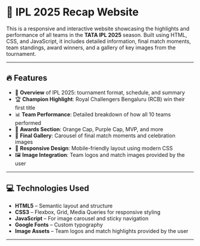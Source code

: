 # 🏏 IPL 2025 Recap Website

This is a responsive and interactive website showcasing the highlights and performance of all teams in the **TATA IPL 2025** season. Built using HTML, CSS, and JavaScript, it includes detailed information, final match moments, team standings, award winners, and a gallery of key images from the tournament.

---

## 🔥 Features

- 📅 **Overview** of IPL 2025: tournament format, schedule, and summary
- 🏆 **Champion Highlight**: Royal Challengers Bengaluru (RCB) win their first title
- 📊 **Team Performance**: Detailed breakdown of how all 10 teams performed
- 🥇 **Awards Section**: Orange Cap, Purple Cap, MVP, and more
- 📸 **Final Gallery**: Carousel of final match moments and celebration images
- 📱 **Responsive Design**: Mobile-friendly layout using modern CSS
- 🖼️ **Image Integration**: Team logos and match images provided by the user

---

## 💻 Technologies Used

- **HTML5** – Semantic layout and structure  
- **CSS3** – Flexbox, Grid, Media Queries for responsive styling  
- **JavaScript** – For image carousel and sticky navigation  
- **Google Fonts** – Custom typography  
- **Image Assets** – Team logos and match highlights provided by the user

---



